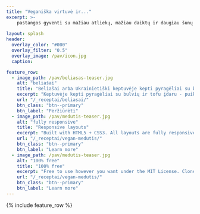 ```yaml
---
title: "Veganiška virtuvė ir..."
excerpt: >-
    pastangos gyventi su mažiau atliekų, mažiau daiktų ir daugiau šunų 🐕‍🦺🐩
   
layout: splash
header:
  overlay_color: "#000"
  overlay_filter: "0.5"
  overlay_image: /pav/icon.jpg
  caption:

feature_row:
  - image_path: /pav/beliasas-teaser.jpg
    alt: "beliašai"
    title: "Beliašai arba Ukrainietiški keptuvėje kepti pyragėliai su bulvių ir tofu įdaru"
    excerpt: "Keptuvėje kepti pyragėliai su bulvių ir tofu įdaru - puikūs ne tik pietums ar vakarienei, bet ir tinkantys pasiimti ir į išvyką ar darbą/mokyklą pietų dėžutėje."
    url: "/_receptai/beliasai/"
    btn_class: "btn--primary"
    btn_label: "Peržiūrėti"
  - image_path: /pav/medutis-teaser.jpg
    alt: "fully responsive"
    title: "Responsive layouts"
    excerpt: "Built with HTML5 + CSS3. All layouts are fully responsive with helpers to augment your content."
    url: "/_receptai/vegan-medutis/"
    btn_class: "btn--primary"
    btn_label: "Learn more"
  - image_path: /pav/medutis-teaser.jpg
    alt: "100% free"
    title: "100% free"
    excerpt: "Free to use however you want under the MIT License. Clone it, fork it, customize it... whatever!"
    url: "/_receptai/vegan-medutis/"
    btn_class: "btn--primary"
    btn_label: "Learn more"      
---
```


{% include feature_row %}
